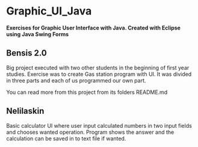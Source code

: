 # Graphic_UI_Java
**Exercises for Graphic User Interface with Java. Created with Eclipse using Java Swing Forms**

## Bensis 2.0

Big project executed with two other students in the beginning of first year studies. Exercise was to create Gas station program with UI. It was divided in three parts and each of us programmed our own part. 

You can read more from this project from its folders README.md

## Nelilaskin

Basic calculator UI where user input calculated numbers in two input fields and chooses wanted operation. Program shows the answer and the calculation can be saved in to text file if wanted.



